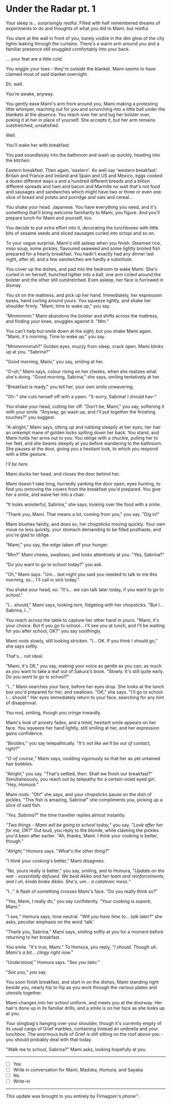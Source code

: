 # Under the Radar pt. 1

Your sleep is... surprisingly restful. Filled with half remembered dreams of experiments to do and thoughts of what you did to Mami, but restful.

You stare at the wall in front of you, barely visible in the dim glow of the city lights leaking through the curtains. There's a warm arm around you and a familiar presence still snuggled comfortably into your back.

... your feet are a little cold.

You wiggle your toes - they're outside the blanket. Mami seems to have claimed most of said blanket overnight.

Eh, well.

You're awake, anyway.

You gently ease Mami's arm from around you, Mami making a protesting little whimper, reaching out for you and scrunching into a little ball under the blankets at the absence. You reach over her and tug her bolster over, poking it at her in place of yourself. She accepts it, but her arm remains outstretched, unsatisfied.

Well.

You'll wake her with breakfast.

You pad soundlessly into the bathroom and wash up quickly, heading into the kitchen.

Eastern breakfast. Then again, 'eastern'. As well say 'western breakfast'. Britain and France and Ireland and Spain and US and Mexico, eggs cooked a dozen different ways a and a hundred different breads and a billion different spreads and ham and bacon and Marmite no wait that's not food and sausages and sandwiches which might have two or three or even one slice of bread and potato and porridge and oats and cereal...

You shake your head. Japanese. You have everything you need, and it's something that'll bring welcome familiarity to Mami, you figure. And you'll prepare lunch for Mami and yourself, too.

You decide to put extra effort into it, decorating the lunchboxes with little bits of sesame seeds and sliced sausages curled into octopi and so on.

To your vague surprise, Mami's still asleep when you finish. Steamed rice, miso soup, some pickles, flavoured seaweed and some lightly broiled fish prepared for a hearty breakfast. You hadn't exactly had any dinner last night, after all, and a few sandwiches are hardly a substitute.

You cover up the dishes, and pad into the bedroom to wake Mami. She's curled in on herself, hunched tighter into a ball, one arm coiled around the bolster and the other still outstretched. Even asleep, her face is furrowed in dismay.

You sit on the mattress, and pick up her hand. Immediately, her expression eases, hand curling around yours. You squeeze lightly, and shake her shoulder firmly. "Mami, time to wake up," you say.

"Mmmnnnm." Mami abandons the bolster and shifts across the mattress, and finding your knee, snuggles against it. "Mm."

You can't help but smile down at the sight, but you shake Mami again. "Mami, it's morning. Time to wake up," you say.

"Mmmmnnmuh?" Golden eyes, muzzy from sleep, crack open. Mami blinks up at you. "Sabrina?"

"Good morning, Mami," you say, smiling at her.

"O-oh," Mami says, colour rising on her cheeks, when she realizes what she's doing. "Good morning, Sabrina," she says, smiling tentatively at her.

"Breakfast is ready," you tell her, your own smile unwavering.

"Oh-" she cuts herself off with a yawn. "S-sorry, Sabrina! I should hav-"

You shake your head, cutting her off. "Don't be, Mami," you say, softening it with your smile. "Anyway, go wash up, and I'll put together the finishing touches?" you suggest.

"A-alright," Mami says, sitting up and rubbing sleepily at her eyes, her hair an unkempt mane of golden locks spilling down her back. You stand, and Mami holds her arms out to you. You oblige with a chuckle, pulling her to her feet, and she beams sleepily at you before wandering to the bathroom. She pauses at the door, giving you a hesitant look, to which you respond with a little gesture.

*I'll be here.*

Mami ducks her head, and closes the door behind her.

Mami doesn't take long, hurriedly yanking the door open, eyes hunting, to find you removing the covers from the breakfast you'd prepared. You give her a smile, and wave her into a chair.

"It looks wonderful, Sabrina," she says, looking over the food with a smile.

"Thank you, Mami. That means a lot, coming from you," you say. "Dig in!"

Mami blushes faintly, and does so, her chopsticks moving quickly. Your own move no less quickly, your stomach demanding to be filled posthaste, and you're glad to oblige.

"Mami," you say, the edge taken off your hunger.

"Mm?" Mami chews, swallows, and looks attentively at you. "Yes, Sabrina?"

"Do you want to go to school today?" you ask.

"Oh," Mami says. "Um... last night you said you needed to talk to me this morning, so... I'll call in sick today."

You shake your head, *no*. "It's... we can talk later today, if you want to go to school."

"I... should," Mami says, looking torn, fidgeting with her chopsticks. "But I... Sabrina, I..."

You reach across the table to capture her other hand in yours. "Mami, it's your choice. But if you go to school... I'll see you at lunch, and I'll be waiting for you after school, OK?" you say soothingly.

Mami nods slowly, still looking stricken. "I... OK. If you think I should go," she says softly.

That's... not ideal.

"Mami, it's OK," you say, making your voice as gentle as you can, as much as you want to take a leaf out of Sakura's book. "Slowly. It's still quite early. Do you *want* to go to school?"

"I..." Mami searches your face, before her eyes drop. She looks at the lunch box you'd prepared for her, and swallows. "OK," she says. "I'll go to school. I... should." Her eyes immediately return to your face, searching for any hint of disapproval.

You nod, smiling, though you cringe inwardly.

Mami's look of anxiety fades, and a timid, hesitant smile appears on her face. You squeeze her hand lightly, still smiling at her, and her expression gains confidence.

"*Besides,*" you say telepathically. "*It's not like we'll be out of contact, right?*"

"*O-of course,*" Mami says, nodding vigorously so that her as yet untamed hair bobbles.

"Alright," you say. "That's settled, then. Shall we finish our breakfast?" Simultaneously, you reach out by telepathy for a certain violet eyed girl. "*Hey, Homura.*"

Mami nods. "Oh!" she says, and your chopsticks pause on the dish of pickles. "This fish is amazing, Sabrina!" she compliments you, picking up a slice of said fish.

"*Yes, Sabrina?*" the time traveller replies almost instantly.

"*Two things - Mami will be going to school today,*" you say. "*Look after her for me, OK?*" Out loud, you reply to the blonde, while claiming the pickles you'd been after earlier. "Ah, thanks, Mami. I think your cooking is better, though."

"*Alright,*" Homura says. "*What's the other thing?*"

"I think your cooking's better," Mami disagrees.

"No, yours really *is* better," you say, smiling, and to Homura, "*Update on the war - essentially defused. We beat Akiko and her team and reinforcements, and I uh, kinda broke Akiko. She's, um... a catatonic mess.*"

"I..." A flash of something crosses Mami's face. "Do you really think so?"

"Yes, Mami, I really do," you say confidently. "Your cooking is *superb*, Mami."

"*I see,*" Homura says, tone neutral. "*Will you have time to... *talk* later?*" she asks, peculiar emphasis on the word 'talk'.

"Thank you, Sabrina," Mami says, smiling softly at you for a moment before returning to her breakfast.

You smile. "It's true, Mami." To Homura, you reply, "*I should. Though uh. Mami's a bit... clingy right now.*"

"*Understood,*" Homura says. "*See you later.*"

"*See you,*" you say.

You soon finish breakfast, and start in on the dishes, Mami standing right beside you, nearly hip to hip as you work through the various plates and utensils together.

Mami changes into her school uniform, and meets you at the doorway. Her hair's done up in its familiar drills, and a smile is on her face as she looks up at you.

Your slingbag's hanging over your shoulder, though it's currently empty of its usual cargo of Grief marbles, containing instead an umbrella and your lunchbox. The enormous bulk of Grief is still sitting on the roof above you - you should probably deal with that today.

"Walk me to school, Sabrina?" Mami asks, looking hopefully at you.

---

- [ ] Yes
- [ ] Write in conversation for Mami, Madoka, Homura, and Sayaka
- [ ] No
- [ ] Write-in

---

This update was brought to you entirely by Firnagzen's phone™.
